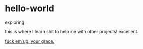 # hello-world
exploring

this is where I learn shit to help me with other projects!
excellent.

<a href="npig_exp1.md" target="_self">fuck em up, your grace.</a>
